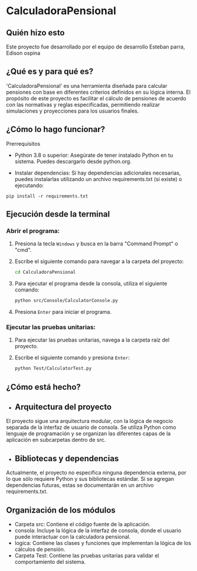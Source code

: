   # CalculadoraPensional

## Quién hizo esto
Este proyecto fue desarrollado por el equipo de desarrollo Esteban parra, Edison ospina

## ¿Qué es y para qué es?
'CalculadoraPensional' es una herramienta diseñada para calcular pensiones con base en diferentes criterios definidos en su lógica interna. El propósito de este proyecto es facilitar el cálculo de pensiones de acuerdo con las normativas y reglas especificadas, permitiendo realizar simulaciones y proyecciones para los usuarios finales.

## ¿Cómo lo hago funcionar?
Prerrequisitos
- Python 3.8 o superior: Asegúrate de tener instalado Python en tu sistema. Puedes descargarlo desde python.org.

- Instalar dependencias: Si hay dependencias adicionales necesarias, puedes instalarlas utilizando un archivo requirements.txt (si existe) o ejecutando:
```
pip install -r requirements.txt
```
 ## Ejecución desde la terminal

### Abrir el programa:
1. Presiona la tecla `Windows` y busca en la barra "Command Prompt" o "cmd".
2. Escribe el siguiente comando para navegar a la carpeta del proyecto:

    ```bash
    cd CalculadoraPensional
    ```

3. Para ejecutar el programa desde la consola, utiliza el siguiente comando:

    ```bash
    python src/Console/CalculatorConsole.py
    ```

4. Presiona `Enter` para iniciar el programa.

### Ejecutar las pruebas unitarias:
1. Para ejecutar las pruebas unitarias, navega a la carpeta raíz del proyecto.
2. Escribe el siguiente comando y presiona `Enter`:

    ```bash
    python Test/CalculatorTest.py
    ```



## ¿Cómo está hecho?
- ## Arquitectura del proyecto
El proyecto sigue una arquitectura modular, con la lógica de negocio separada de la interfaz de usuario de consola. Se utiliza Python como lenguaje de programación y se organizan las diferentes capas de la aplicación en subcarpetas dentro de src.

- ## Bibliotecas y dependencias
Actualmente, el proyecto no especifica ninguna dependencia externa, por lo que sólo requiere Python y sus bibliotecas estándar. Si se agregan dependencias futuras, estas se documentarán en un archivo requirements.txt.

## Organización de los módulos
 - Carpeta src: Contiene el código fuente de la aplicación.
- consola: Incluye la lógica de la interfaz de consola, donde el usuario puede interactuar con la calculadora pensional.
- logica: Contiene las clases y funciones que implementan la lógica de los cálculos de pensión.
- Carpeta Test: Contiene las pruebas unitarias para validar el comportamiento del sistema.
